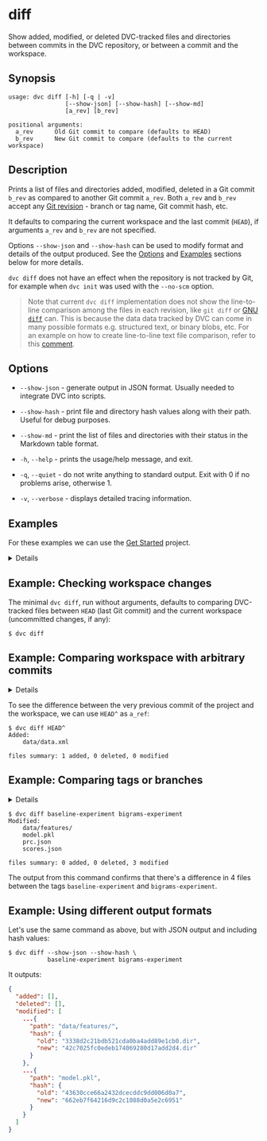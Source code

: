 # diff

Show added, modified, or deleted DVC-tracked files and directories between
commits in the <abbr>DVC repository</abbr>, or between a commit and the
workspace.

## Synopsis

```usage
usage: dvc diff [-h] [-q | -v]
                [--show-json] [--show-hash] [--show-md]
                [a_rev] [b_rev]

positional arguments:
  a_rev      Old Git commit to compare (defaults to HEAD)
  b_rev      New Git commit to compare (defaults to the current workspace)
```

## Description

Prints a list of files and directories added, modified, deleted in a Git commit
`b_rev` as compared to another Git commit `a_rev`. Both `a_rev` and `b_rev`
accept any [Git revision](https://git-scm.com/docs/gitrevisions) - branch or tag
name, Git commit hash, etc.

It defaults to comparing the current workspace and the last commit (`HEAD`), if
arguments `a_rev` and `b_rev` are not specified.

Options `--show-json` and `--show-hash` can be used to modify format and details
of the output produced. See the [Options](#options) and [Examples](#examples)
sections below for more details.

`dvc diff` does not have an effect when the repository is not tracked by Git,
for example when `dvc init` was used with the `--no-scm` option.

> Note that current `dvc diff` implementation does not show the line-to-line
> comparison among the files in each revision, like `git diff` or
> [GNU `diff`](https://www.gnu.org/software/diffutils/) can. This is because the
> data data tracked by DVC can come in many possible formats e.g. structured
> text, or binary blobs, etc. For an example on how to create line-to-line text
> file comparison, refer to this
> [comment](https://github.com/iterative/dvc/issues/770#issuecomment-512693256).

## Options

- `--show-json` - generate output in JSON format. Usually needed to integrate
  DVC into scripts.

- `--show-hash` - print file and directory hash values along with their path.
  Useful for debug purposes.

- `--show-md` - print the list of files and directories with their status in the
  Markdown table format.

- `-h`, `--help` - prints the usage/help message, and exit.

- `-q`, `--quiet` - do not write anything to standard output. Exit with 0 if no
  problems arise, otherwise 1.

- `-v`, `--verbose` - displays detailed tracing information.

## Examples

For these examples we can use the [Get Started](/doc/tutorials/get-started)
project.

<details>

### Click and expand to setup the project to run examples

Start by cloning our example repo if you don't already have it:

```dvc
$ git clone https://github.com/iterative/example-get-started
$ cd example-get-started
```

Download data using:

```dvc
$ dvc fetch -T
Preparing to download data from 'https://remote.dvc.org/get-started'
...
```

With the `-T` option, `dvc fetch` makes sure that we have all the data files
related to all existing Git tags in the repo. You may see the available tags of
our example repo [here](https://github.com/iterative/example-get-started/tags).

</details>

## Example: Checking workspace changes

The minimal `dvc diff`, run without arguments, defaults to comparing DVC-tracked
files between `HEAD` (last Git commit) and the current <abbr>workspace</abbr>
(uncommitted changes, if any):

```dvc
$ dvc diff
```

## Example: Comparing workspace with arbitrary commits

<details>

### Click and expand to setup the example

Let's checkout the
[2-track-data](https://github.com/iterative/example-get-started/releases/tag/2-track-data)
tag, corresponding to the
[tracking data](/doc/tutorials/get-started/data-versioning#tracking-data) _Get
Started_ chapter, right after we added `data.xml` file with DVC:

```dvc
$ git checkout 2-track-data
$ dvc pull
```

</details>

To see the difference between the very previous commit of the project and the
workspace, we can use `HEAD^` as `a_ref`:

```dvc
$ dvc diff HEAD^
Added:
    data/data.xml

files summary: 1 added, 0 deleted, 0 modified
```

## Example: Comparing tags or branches

<details>

### Click and expand to setup the example

Our example repository has the `baseline-experiment` and `bigrams-experiment`
[tags](https://github.com/iterative/example-get-started/tags) tags, that
reference two different modeling experiments.

Having followed the example's setup, move into the `example-get-started/`
directory. Then make sure that you have the latest code and data with the
following commands:

```dvc
$ git checkout master
$ dvc checkout
```

</details>

```dvc
$ dvc diff baseline-experiment bigrams-experiment
Modified:
    data/features/
    model.pkl
    prc.json
    scores.json

files summary: 0 added, 0 deleted, 3 modified
```

The output from this command confirms that there's a difference in 4 files
between the tags `baseline-experiment` and `bigrams-experiment`.

## Example: Using different output formats

Let's use the same command as above, but with JSON output and including hash
values:

```dvc
$ dvc diff --show-json --show-hash \
           baseline-experiment bigrams-experiment
```

It outputs:

```json
{
  "added": [],
  "deleted": [],
  "modified": [
    ...{
      "path": "data/features/",
      "hash": {
        "old": "3338d2c21bdb521cda0ba4add89e1cb0.dir",
        "new": "42c7025fc0edeb174069280d17add2d4.dir"
      }
    },
    ...{
      "path": "model.pkl",
      "hash": {
        "old": "43630cce66a2432dcecddc9dd006d0a7",
        "new": "662eb7f64216d9c2c1088d0a5e2c6951"
      }
    }
  ]
}
```
